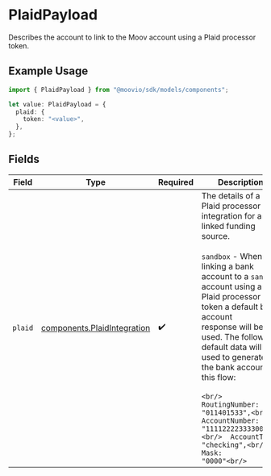 # PlaidPayload

Describes the account to link to the Moov account using a Plaid processor token.

## Example Usage

```typescript
import { PlaidPayload } from "@moovio/sdk/models/components";

let value: PlaidPayload = {
  plaid: {
    token: "<value>",
  },
};
```

## Fields

| Field                                                                                                                                                                                                                                                                                                                                                                                                                                      | Type                                                                                                                                                                                                                                                                                                                                                                                                                                       | Required                                                                                                                                                                                                                                                                                                                                                                                                                                   | Description                                                                                                                                                                                                                                                                                                                                                                                                                                |
| ------------------------------------------------------------------------------------------------------------------------------------------------------------------------------------------------------------------------------------------------------------------------------------------------------------------------------------------------------------------------------------------------------------------------------------------ | ------------------------------------------------------------------------------------------------------------------------------------------------------------------------------------------------------------------------------------------------------------------------------------------------------------------------------------------------------------------------------------------------------------------------------------------ | ------------------------------------------------------------------------------------------------------------------------------------------------------------------------------------------------------------------------------------------------------------------------------------------------------------------------------------------------------------------------------------------------------------------------------------------ | ------------------------------------------------------------------------------------------------------------------------------------------------------------------------------------------------------------------------------------------------------------------------------------------------------------------------------------------------------------------------------------------------------------------------------------------ |
| `plaid`                                                                                                                                                                                                                                                                                                                                                                                                                                    | [components.PlaidIntegration](../../models/components/plaidintegration.md)                                                                                                                                                                                                                                                                                                                                                                 | :heavy_check_mark:                                                                                                                                                                                                                                                                                                                                                                                                                         | The details of a Plaid processor integration for a linked funding source. <br/><br/>`sandbox` - When linking a bank account to a `sandbox` account using a Plaid processor token a default bank account<br/>response will be used. The following default data will be used to generate the bank account in this flow:<br/><br/>```<br/>  RoutingNumber: "011401533",<br/>  AccountNumber: "1111222233330000",<br/>  AccountType:   "checking",<br/>  Mask:          "0000"<br/>``` |